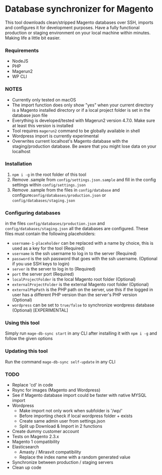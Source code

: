 # Database synchronizer for Magento
This tool downloads clean/stripped Magento databases over SSH, imports and configures it for development purposes. Have a fully functional production or staging environment on your local machine within minutes. Making life a little bit easier.

### Requirements
- NodeJS
- PHP
- Magerun2
- WP CLI

### NOTES
- Currently only tested on macOS
- The import function does only show "yes" when your current directory is a Magento installed directory or if a local project folder is set in the database json file
- Everything is developed/tested with Magerun2 version 4.7.0. Make sure at least this version is installed
- Tool requires `magerun2` command to be globally available in shell
- Wordpress import is currently experimental
- Overwrites current localhost's Magento database with the staging/production database. Be aware that you might lose data on your localhost

### Installation
1. `npm i -g` in the root folder of this tool
2. Remove .sample from `config/settings.json.sample` and fill in the config settings within `config/settings.json`
3. Remove .sample from the files in `config/database` and configure`config/databases/production.json` or `config/databases/staging.json`

### Configuring databases
in the files `config/databases/production.json` and `config/databases/staging.json` all the databases are configured. These files must contain the following placeholders:

- `username-1-placeholder` can be replaced with a name by choice, this is used as a key for the tool (Required)
- `username` is the ssh username to log in to the server (Required)
- `password` is the ssh password that goes with the ssh username. (Optional if you use SSH keys to login)
- `server` is the server to log in to (Required)
- `port` the server port (Required)
- `localProjectFolder` is the local Magento root folder (Optional)
- `externalProjectFolder` is the external Magento root folder (Optional)
- `externalPhpPath` is the PHP path on the server, use this if the logged in user has a different PHP version than the server's PHP version (Optional)
- `wordpress` can be set to `true/false` to synchronize wordpress database (Optional) [EXPERIMENTAL]

### Using this tool
Simply run `mage-db-sync start` in any CLI after installing it with `npm i -g` and follow the given options

### Updating this tool
Run the command `mage-db-sync self-update` in any CLI

### TODO
- Replace 'cd' in code
- Rsync for images (Magento and Wordpress)
- See if Magento database import could be faster with native MYSQL import
- Wordpress
    - Make import not only work when subfolder is '/wp/'
    - Before importing check if local wordpress folder +  exists
    - Create same admin user from settings.json
    - Split up Download & Import in 2 functions
- Create dummy customer account
- Tests on Magento 2.3.x
- Magento 1 compatibility
- Elasticsearch
    - Amasty / Mirasvit compatibility
    - Replace the index name with a random generated value
- Synchronize between production / staging servers
- Clean up code
